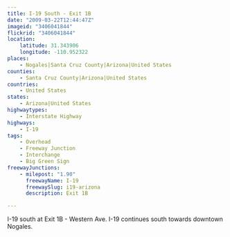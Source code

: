 ```yaml
---
title: I-19 South - Exit 1B
date: "2009-03-22T12:44:47Z"
imageid: "3406041844"
flickrid: "3406041844"
location:
    latitude: 31.343906
    longitude: -110.952322
places:
    - Nogales|Santa Cruz County|Arizona|United States
counties:
    - Santa Cruz County|Arizona|United States
countries:
    - United States
states:
    - Arizona|United States
highwaytypes:
    - Interstate Highway
highways:
    - I-19
tags:
    - Overhead
    - Freeway Junction
    - Interchange
    - Big Green Sign
freewayJunctions:
    - milepost: "1.90"
      freewayName: I-19
      freewaySlug: i19-arizona
      description: Exit 1B

---
```

I-19 south at Exit 1B - Western Ave. I-19 continues south towards downtown Nogales.